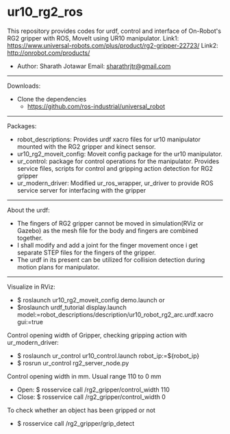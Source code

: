 # ur10_rg2_ros
This repository provides codes for urdf, control and interface of On-Robot's RG2 gripper with ROS, MoveIt using UR10 manipulator.
Link1: https://www.universal-robots.com/plus/product/rg2-gripper-22723/
Link2: http://onrobot.com/products/

- Author: Sharath Jotawar Email: sharathrjtr@gmail.com 

--------------------------------------
Downloads: 
+ Clone the dependencies
	- https://github.com/ros-industrial/universal_robot

--------------------------------------
Packages:
+ robot_descriptions: Provides urdf xacro files for ur10 manipulator mounted with the RG2 gripper and kinect sensor.
+ ur10_rg2_moveit_config: Moveit config package for the ur10 manipulator.
+ ur_control: package for control operations for the manipulator. Provides service files, scripts for control and gripping action detection for RG2 gripper
+ ur_modern_driver: Modified ur_ros_wrapper, ur_driver to provide ROS service server for interfacing with the gripper

--------------------------------------
About the urdf:
+ The fingers of RG2 gripper cannot be moved in simulation(RViz or Gazebo) as the mesh file for the body and fingers are combined together.
+ I shall modify and add a joint for the finger movement once i get separate STEP files for the fingers of the gripper.
+ The urdf in its present can be utilized for collision detection during motion plans for manipulator.

--------------------------------------
Visualize in RViz: 
+ $ roslaunch ur10_rg2_moveit_config demo.launch
or
+ $roslaunch urdf_tutorial display.launch model:=robot_descriptions/description/ur10_robot_rg2_arc.urdf.xacro gui:=true

Control opening width of Gripper, checking gripping action with ur_modern_driver:
+ $ roslaunch ur_control ur10_control.launch robot_ip:=${robot_ip}
+ $ rosrun ur_control rg2_server_node.py

Control opening width in mm. Usual range 110 to 0 mm
+ Open: $ rosservice call /rg2_gripper/control_width 110
+ Close: $ rosservice call /rg2_gripper/control_width 0

To check whether an object has been gripped or not
+ $ rosservice call /rg2_gripper/grip_detect





